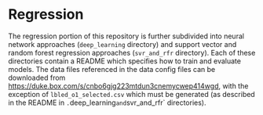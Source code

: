 # Regression
The regression portion of this repository is further subdivided into neural network approaches (`deep_learning`
directory) and support vector and random forest regression approaches (`svr_and_rfr` directory). Each of these
directories contain a README which specifies how to train and evaluate models. The data files referenced in the data 
config files can be downloaded from https://duke.box.com/s/cnbo6gjg223mtdun3cnemycwep414wgd, with the exception of 
`lbled_o1_selected.csv` which must be generated (as described in the README in `.`deep_learning` and `svr_and_rfr` 
directories).